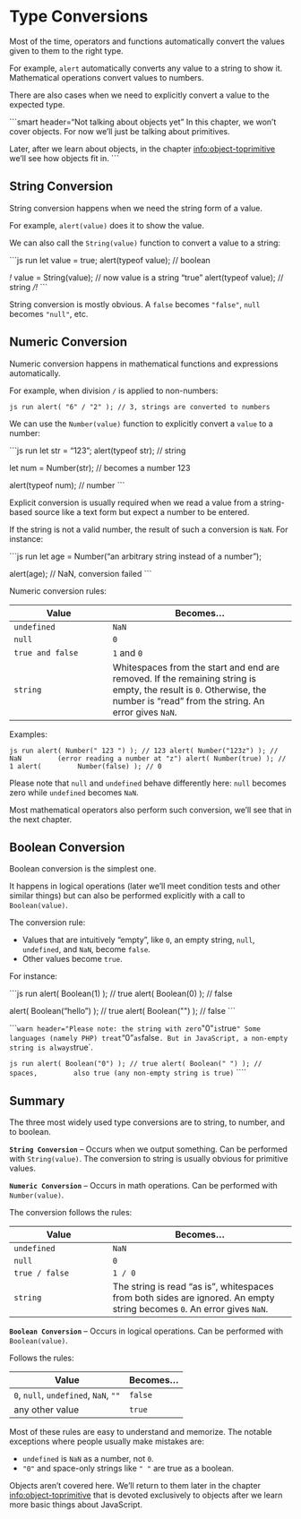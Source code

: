Type Conversions
================

Most of the time, operators and functions automatically convert the values given to them to the right type.

For example, `alert` automatically converts any value to a string to show it. Mathematical operations convert values to numbers.

There are also cases when we need to explicitly convert a value to the expected type.

\`\`\`smart header=“Not talking about objects yet” In this chapter, we won’t cover objects. For now we’ll just be talking about primitives.

Later, after we learn about objects, in the chapter <a href="info:object-toprimitive" class="uri">info:object-toprimitive</a> we’ll see how objects fit in. \`\`\`

String Conversion
-----------------

String conversion happens when we need the string form of a value.

For example, `alert(value)` does it to show the value.

We can also call the `String(value)` function to convert a value to a string:

\`\`\`js run let value = true; alert(typeof value); // boolean

*!* value = String(value); // now value is a string “true” alert(typeof value); // string */!* \`\`\`

String conversion is mostly obvious. A `false` becomes `"false"`, `null` becomes `"null"`, etc.

Numeric Conversion
------------------

Numeric conversion happens in mathematical functions and expressions automatically.

For example, when division `/` is applied to non-numbers:

`js run alert( "6" / "2" ); // 3, strings are converted to numbers`

We can use the `Number(value)` function to explicitly convert a `value` to a number:

\`\`\`js run let str = “123”; alert(typeof str); // string

let num = Number(str); // becomes a number 123

alert(typeof num); // number \`\`\`

Explicit conversion is usually required when we read a value from a string-based source like a text form but expect a number to be entered.

If the string is not a valid number, the result of such a conversion is `NaN`. For instance:

\`\`\`js run let age = Number(“an arbitrary string instead of a number”);

alert(age); // NaN, conversion failed \`\`\`

Numeric conversion rules:

<table><colgroup><col style="width: 35%" /><col style="width: 65%" /></colgroup><thead><tr class="header"><th>Value</th><th>Becomes…</th></tr></thead><tbody><tr class="odd"><td><code>undefined</code></td><td><code>NaN</code></td></tr><tr class="even"><td><code>null</code></td><td><code>0</code></td></tr><tr class="odd"><td><code>true and false</code></td><td><code>1</code> and <code>0</code></td></tr><tr class="even"><td><code>string</code></td><td>Whitespaces from the start and end are removed. If the remaining string is empty, the result is <code>0</code>. Otherwise, the number is “read” from the string. An error gives <code>NaN</code>.</td></tr></tbody></table>

Examples:

`js run alert( Number(" 123 ") ); // 123 alert( Number("123z") ); // NaN         (error reading a number at "z") alert( Number(true) ); // 1 alert(         Number(false) ); // 0`

Please note that `null` and `undefined` behave differently here: `null` becomes zero while `undefined` becomes `NaN`.

Most mathematical operators also perform such conversion, we’ll see that in the next chapter.

Boolean Conversion
------------------

Boolean conversion is the simplest one.

It happens in logical operations (later we’ll meet condition tests and other similar things) but can also be performed explicitly with a call to `Boolean(value)`.

The conversion rule:

-   Values that are intuitively “empty”, like `0`, an empty string, `null`, `undefined`, and `NaN`, become `false`.
-   Other values become `true`.

For instance:

\`\`\`js run alert( Boolean(1) ); // true alert( Boolean(0) ); // false

alert( Boolean(“hello”) ); // true alert( Boolean("") ); // false \`\`\`

\`\`\``warn header="Please note: the string with zero`"0"`is`true`" Some languages (namely PHP) treat`“0”`as`false`. But in JavaScript, a non-empty string is always`true\`.

`js run alert( Boolean("0") ); // true alert( Boolean(" ") ); // spaces,         also true (any non-empty string is true)` \`\`\`\`

Summary
-------

The three most widely used type conversions are to string, to number, and to boolean.

**`String Conversion`** – Occurs when we output something. Can be performed with `String(value)`. The conversion to string is usually obvious for primitive values.

**`Numeric Conversion`** – Occurs in math operations. Can be performed with `Number(value)`.

The conversion follows the rules:

<table><colgroup><col style="width: 35%" /><col style="width: 65%" /></colgroup><thead><tr class="header"><th>Value</th><th>Becomes…</th></tr></thead><tbody><tr class="odd"><td><code>undefined</code></td><td><code>NaN</code></td></tr><tr class="even"><td><code>null</code></td><td><code>0</code></td></tr><tr class="odd"><td><code>true / false</code></td><td><code>1 / 0</code></td></tr><tr class="even"><td><code>string</code></td><td>The string is read “as is”, whitespaces from both sides are ignored. An empty string becomes <code>0</code>. An error gives <code>NaN</code>.</td></tr></tbody></table>

**`Boolean Conversion`** – Occurs in logical operations. Can be performed with `Boolean(value)`.

Follows the rules:

<table><thead><tr class="header"><th>Value</th><th>Becomes…</th></tr></thead><tbody><tr class="odd"><td><code>0</code>, <code>null</code>, <code>undefined</code>, <code>NaN</code>, <code>""</code></td><td><code>false</code></td></tr><tr class="even"><td>any other value</td><td><code>true</code></td></tr></tbody></table>

Most of these rules are easy to understand and memorize. The notable exceptions where people usually make mistakes are:

-   `undefined` is `NaN` as a number, not `0`.
-   `"0"` and space-only strings like `" "` are true as a boolean.

Objects aren’t covered here. We’ll return to them later in the chapter <a href="info:object-toprimitive" class="uri">info:object-toprimitive</a> that is devoted exclusively to objects after we learn more basic things about JavaScript.
